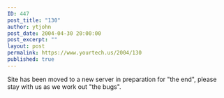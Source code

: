 ```yaml
---
ID: 447
post_title: "130"
author: ytjohn
post_date: 2004-04-30 20:00:00
post_excerpt: ""
layout: post
permalink: https://www.yourtech.us/2004/130
published: true
---
```

Site has been moved to a new server in preparation for "the end", please stay with us as we work out "the bugs".